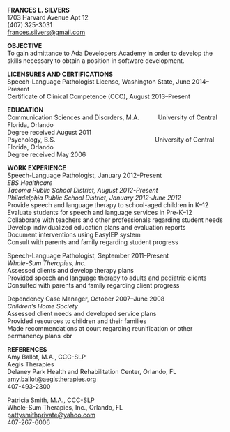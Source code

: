 **FRANCES L. SILVERS** <br /> 
1703 Harvard Avenue Apt 12 <br /> 
(407) 325-3031 <br /> 
frances.silvers@gmail.com
    
**OBJECTIVE** <br /> 
To gain admittance to Ada Developers Academy in order to develop the skills necessary to obtain a position in software development.

**LICENSURES AND CERTIFICATIONS** <br />
Speech-Language Pathologist License, Washington State, June 2014–Present <br />
Certificate of Clinical Competence (CCC), August 2013–Present <br />

**EDUCATION** <br /> 	Communication Sciences and Disorders, M.A.                       &nbsp;&nbsp;&nbsp;&nbsp;&nbsp;&nbsp;&nbsp;&nbsp;&nbsp;&nbsp;University of Central Florida, Orlando <br /> 
Degree received August 2011 <br />
Psychology, B.S. &nbsp;&nbsp;&nbsp;&nbsp;&nbsp;&nbsp;&nbsp;&nbsp;&nbsp;&nbsp;&nbsp;&nbsp;&nbsp;&nbsp;&nbsp;&nbsp;&nbsp;&nbsp;&nbsp;&nbsp;&nbsp;&nbsp;&nbsp;&nbsp;&nbsp;&nbsp;&nbsp;&nbsp;&nbsp;&nbsp;&nbsp;&nbsp;&nbsp;&nbsp;&nbsp;&nbsp;&nbsp;&nbsp;&nbsp;&nbsp;&nbsp;&nbsp;&nbsp;&nbsp;&nbsp;&nbsp;&nbsp;&nbsp;&nbsp;&nbsp;&nbsp;&nbsp;&nbsp;&nbsp;&nbsp;&nbsp; University of Central Florida, Orlando <br /> 
Degree received May 2006
	
**WORK EXPERIENCE** <br />
Speech-Language Pathologist, January 2012–Present <br />
*EBS Healthcare* <br />
*Tacoma Public School District, August 2012-Present* <br />
*Philadelphia Public School District, January 2012-June 2012* <br />
Provide speech and language therapy to school-aged children in K–12 <br />   Evaluate students for speech and language services in Pre-K–12 <br />
Collaborate with teachers and other professionals regarding student needs <br /> 
Develop individualized education plans and evaluation reports <br /> 
Document interventions using EasyIEP system <br />
Consult with parents and family regarding student progress  

Speech-Language Pathologist, September 2011–Present <br />
*Whole-Sum Therapies, Inc.* <br /> 
Assessed clients and develop therapy plans <br />
Provided speech and language therapy to adults and pediatric clients <br />
Consulted with parents and family regarding client progress <br />


Dependency Case Manager, October 2007–June 2008 <br />
*Children’s Home Society* <br />
Assessed client needs and developed service plans <br />
Provided resources to children and their families <br />
Made recommendations at court regarding reunification or other permanency plans <br 

    
**REFERENCES**
<br/>Amy Ballot, M.A., CCC-SLP <br /> 
Aegis Therapies <br />                                                                                                                Delaney Park Health and Rehabilitation Center, Orlando, FL <br />
amy.ballot@aegistherapies.org <br />
407-493-2300

Patricia Smith, M.A., CCC-SLP <br />
Whole-Sum Therapies, Inc., Orlando, FL <br />                                                  pattysmithprivate@yahoo.com <br />
407-267-6006
